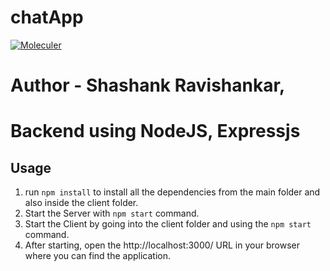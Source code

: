 # chatApp
[![Moleculer](https://badgen.net/badge/Powered%20by/Moleculer/0e83cd)](https://moleculer.services)

# Author - Shashank Ravishankar,

# Backend using NodeJS, Expressjs


## Usage

1. run `npm install` to install all the dependencies from the main folder and also inside the client folder.   
2. Start the Server with `npm start` command. 
3. Start the Client by going into the client folder and using the `npm start` command. 
4. After starting, open the http://localhost:3000/ URL in your browser where you can find the application. 

